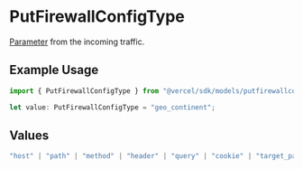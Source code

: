 # PutFirewallConfigType

[Parameter](https://vercel.com/docs/security/vercel-waf/rule-configuration#parameters) from the incoming traffic.

## Example Usage

```typescript
import { PutFirewallConfigType } from "@vercel/sdk/models/putfirewallconfigop.js";

let value: PutFirewallConfigType = "geo_continent";
```

## Values

```typescript
"host" | "path" | "method" | "header" | "query" | "cookie" | "target_path" | "raw_path" | "ip_address" | "region" | "protocol" | "scheme" | "environment" | "user_agent" | "geo_continent" | "geo_country" | "geo_country_region" | "geo_city" | "geo_as_number" | "ja4_digest" | "ja3_digest" | "rate_limit_api_id"
```